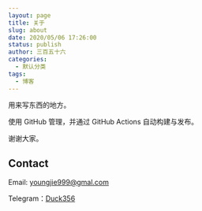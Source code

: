 ```yaml
---
layout: page
title: 关于
slug: about
date: 2020/05/06 17:26:00
status: publish
author: 三百五十六
categories: 
  - 默认分类
tags: 
  - 博客
---
```


用来写东西的地方。

使用 GitHub 管理，并通过 GitHub Actions 自动构建与发布。

谢谢大家。


## Contact

Email: youngjie999@gmal.com

Telegram：[Duck356](https://t.me/duck356)